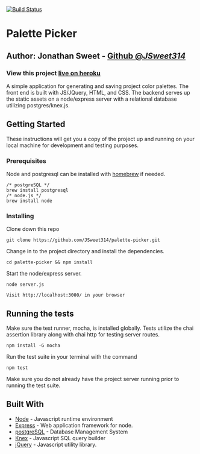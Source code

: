 [![Build Status](https://travis-ci.com/JSweet314/palette-picker.svg?branch=master)](https://travis-ci.com/JSweet314/palette-picker)

# Palette Picker
## Author:  Jonathan Sweet - [Github @*JSweet314*](https://github.com/jsweet314)
### View this project [live on heroku](https://palettepicker-js.herokuapp.com)

A simple application for generating and saving project color palettes. The front end is built with JS/JQuery, HTML, and CSS. The backend serves up the static assets on a node/express server with a relational database utilizing postgres/knex.js.

## Getting Started

These instructions will get you a copy of the project up and running on your local machine for development and testing purposes.

### Prerequisites

Node and postgresql can be installed with [homebrew](http://brew.sh) if needed.

```
/* postgreSQL */
brew install postgresql
/* node.js */
brew install node
```

### Installing


Clone down this repo

```
git clone https://github.com/JSweet314/palette-picker.git
```

Change in to the project directory and install the dependencies.

```
cd palette-picker && npm install
```

Start the node/express server.

```
node server.js

Visit http://localhost:3000/ in your browser
```



## Running the tests

Make sure the test runner, mocha, is installed globally. Tests utilize the chai assertion library along with chai http for testing server routes.

```
npm install -G mocha
```

Run the test suite in your terminal with the command

```
npm test
```

Make sure you do not already have the project server running prior to running the test suite.

## Built With

* [Node](https://nodejs.org/) - Javascript runtime environment
* [Express](https://https://expressjs.com/) - Web application framework for node.
* [postgreSQL](https://www.postgresql.org/) - Database Management System
* [Knex](https://rometools.github.io/rome/) - Javascript SQL query builder
* [jQuery](https://jquery.com) - Javascript utility library.